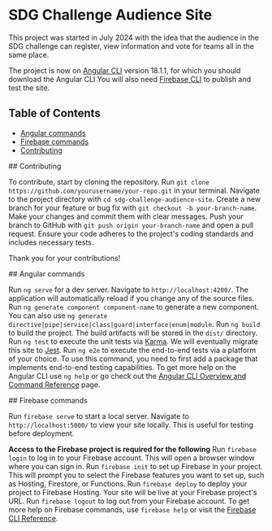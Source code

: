 # SDG Challenge Audience Site

This project was started in July 2024 with the idea that the audience in the SDG challenge can register, view information and vote for teams all in the same place.

The project is now on [Angular CLI](https://github.com/angular/angular-cli) version 18.1.1, for which you should download the Angular CLI
You will also need [Firebase CLI](https://firebase.google.com/docs/cli) to publish and test the site. 

## Table of Contents
- [Angular commands](#angular)
- [Firebase commands](#firebase)
- [Contributing](#contributing)

<a name="contributing"/>
## Contributing

To contribute, start by cloning the repository. Run `git clone https://github.com/yourusername/your-repo.git` in your terminal. 
Navigate to the project directory with `cd sdg-challenge-audience-site`. 
Create a new branch for your feature or bug fix with `git checkout -b your-branch-name`. 
Make your changes and commit them with clear messages. 
Push your branch to GitHub with `git push origin your-branch-name` and open a pull request. 
Ensure your code adheres to the project's coding standards and includes necessary tests. 

Thank you for your contributions!

<a name="angular"/>
## Angular commands

Run `ng serve` for a dev server. Navigate to `http://localhost:4200/`. The application will automatically reload if you change any of the source files.
Run `ng generate component component-name` to generate a new component. You can also use `ng generate directive|pipe|service|class|guard|interface|enum|module`.
Run `ng build` to build the project. The build artifacts will be stored in the `dist/` directory.
Run `ng test` to execute the unit tests via [Karma](https://karma-runner.github.io). We will eventually migrate this site to [Jest](https://jestjs.io/).
Run `ng e2e` to execute the end-to-end tests via a platform of your choice. To use this command, you need to first add a package that implements end-to-end testing capabilities.
To get more help on the Angular CLI use `ng help` or go check out the [Angular CLI Overview and Command Reference](https://angular.io/cli) page.

<a name="firebase"/>
## Firebase commands

Run `firebase serve` to start a local server. Navigate to `http://localhost:5000/` to view your site locally. This is useful for testing before deployment.

**Access to the Firebase project is required for the following**
Run `firebase login` to log in to your Firebase account. This will open a browser window where you can sign in. 
Run `firebase init` to set up Firebase in your project. This will prompt you to select the Firebase features you want to set up, such as Hosting, Firestore, or Functions.
Run `firebase deploy` to deploy your project to Firebase Hosting. Your site will be live at your Firebase project's URL.
Run `firebase logout` to log out from your Firebase account.
To get more help on Firebase commands, use `firebase help` or visit the [Firebase CLI Reference](https://firebase.google.com/docs/cli).


